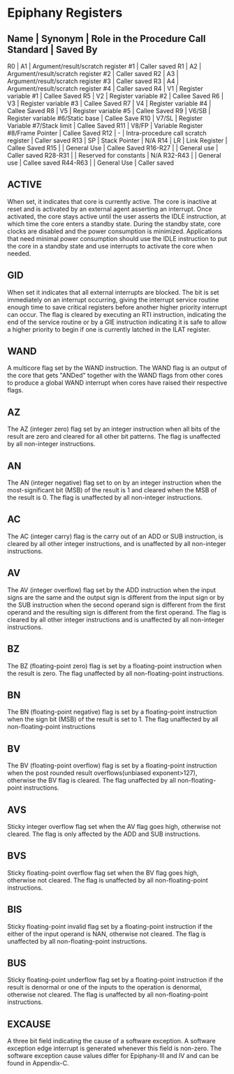 # Epiphany Registers

**Name** | **Synonym** | **Role in the Procedure Call Standard** | **Saved By**
--------------------------------------------------------------------------------
R0       | A1          | Argument/result/scratch register #1     | Caller saved
R1       | A2          | Argument/result/scratch register #2     | Caller saved
R2       | A3          | Argument/result/scratch register #3     | Caller saved
R3       | A4          | Argument/result/scratch register #4     | Caller saved
R4       | V1          | Register variable #1                    | Callee Saved
R5       | V2          | Register variable #2                    | Callee Saved
R6       | V3          | Register variable #3                    | Callee Saved
R7       | V4          | Register variable #4                    | Callee Saved
R8       | V5          | Register variable #5                    | Callee Saved
R9       | V6/SB       | Register variable #6/Static base        | Callee Save
R10      | V7/SL       | Register Variable #7/Stack limit        | Callee Saved
R11      | V8/FP       | Variable Register #8/Frame Pointer      | Callee Saved
R12      | -           | Intra-procedure call scratch register   | Caller saved
R13      | SP          | Stack Pointer                           | N/A
R14      | LR          | Link Register                           | Callee Saved
R15      |             | General Use                             | Callee Saved
R16-R27  |             | General use                             | Caller saved
R28-R31  |             | Reserved for constants                  | N/A
R32-R43  |             | General use                             | Callee saved
R44-R63  |             | General Use                             | Caller saved

## ACTIVE
When set, it indicates that core is currently active. 
The core is inactive at reset and is activated by an external agent asserting an interrupt. Once activated, the core stays active until the user asserts the IDLE instruction, at which time the core enters a standby state. 
During the standby state, core clocks are disabled and the power consumption is minimized. 
Applications that need minimal power consumption should use the IDLE instruction to put the core in a standby state and use interrupts to activate the core when needed.

## GID
When set it indicates that all external interrupts are blocked. 
The bit is set immediately on an interrupt occurring, giving the interrupt service routine enough time to save critical registers before another higher priority interrupt can occur. 
The flag is cleared by executing an RTI instruction, indicating the end of the service routine or by a GIE instruction indicating it is safe to allow a higher priority to begin if one is currently latched in the ILAT register.

## WAND
A multicore flag set by the WAND instruction. 
The WAND flag is an output of the core that gets "ANDed" together with the WAND flags from other cores to produce a global WAND interrupt when cores have raised their respective flags.

## AZ
The AZ (integer zero) flag set by an integer instruction when all bits of the result are zero and
cleared for all other bit patterns. The flag is unaffected by all non-integer instructions.

## AN
The AN (integer negative) flag set to on by an integer instruction when the most-significant bit (MSB) of the result is 1 and cleared when the MSB of the result is 0. 
The flag is unaffected by all non-integer instructions.

## AC
The AC (integer carry) flag is the carry out of an ADD or SUB instruction, is cleared by all other integer instructions, and is unaffected by all non-integer instructions.

## AV
The AV (integer overflow) flag set by the ADD instruction when the input signs are the same and the output sign is different from the input sign or by the SUB instruction when the second operand sign is different from the first operand and the resulting sign is different from the first operand. 
The flag is cleared by all other integer instructions and is unaffected by all non-integer instructions.

## BZ
The BZ (floating-point zero) flag is set by a floating-point instruction when the result is zero.
The flag unaffected by all non-floating-point instructions.

## BN
The BN (floating-point negative) flag is set by a floating-point instruction when the sign bit (MSB) of the result is set to 1. 
The flag unaffected by all non-floating-point instructions

## BV
The BV (floating-point overflow) flag is set by a floating-point instruction when the post rounded result overflows(unbiased exponent>127), otherwise the BV flag is cleared. 
The flag unaffected by all non-floating-point instructions.

## AVS
Sticky integer overflow flag set when the AV flag goes high, otherwise not cleared. 
The flag is only affected by the ADD and SUB instructions.

## BVS
Sticky floating-point overflow flag set when the BV flag goes high, otherwise not cleared. 
The flag is unaffected by all non-floating-point instructions.

## BIS
Sticky floating-point invalid flag set by a floating-point instruction if the either of the input operand is NAN, otherwise not cleared. 
The flag is unaffected by all non-floating-point instructions.

## BUS
Sticky floating-point underflow flag set by a floating-point instruction if the result is denormal or
one of the inputs to the operation is denormal, otherwise not cleared. 
The flag is unaffected by all non-floating-point instructions.

## EXCAUSE
A three bit field indicating the cause of a software exception. 
A software exception edge interrupt is generated whenever this field is non-zero. 
The software exception cause values differ for Epiphany-III and IV and can be found in Appendix-C. 
